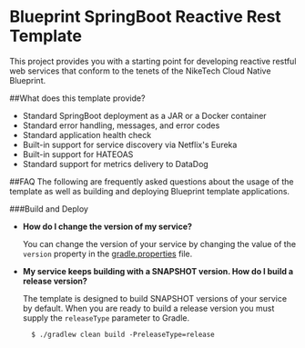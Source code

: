 Blueprint SpringBoot Reactive Rest Template
===
This project provides you with a starting point for developing reactive restful web services that conform to the
tenets of the NikeTech Cloud Native Blueprint.

##What does this template provide?

* Standard SpringBoot deployment as a JAR or a Docker container
* Standard error handling, messages, and error codes
* Standard application health check
* Built-in support for service discovery via Netflix's Eureka
* Built-in support for HATEOAS
* Standard support for metrics delivery to DataDog

##FAQ
The following are frequently asked questions about the usage of the template as well as building and deploying Blueprint template applications.

###Build and Deploy

* **How do I change the version of my service?**
  
    You can change the version of your service by changing the value of the `version` property in the [gradle.properties](gradle.properties) file.


* **My service keeps building with a SNAPSHOT version.  How do I build a release version?**

	The template is designed to build SNAPSHOT versions of your service by default.  When you are ready to build a release version you must supply the `releaseType` parameter to Gradle.
	
		$ ./gradlew clean build -PreleaseType=release